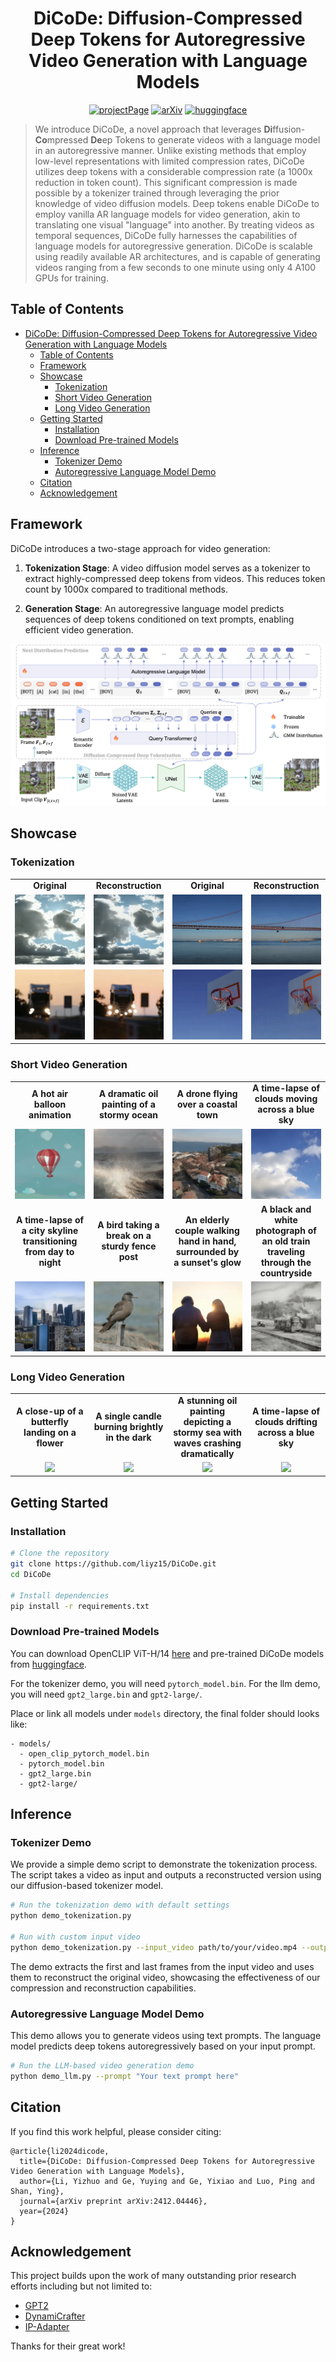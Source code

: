 <div align="center">

# DiCoDe: Diffusion-Compressed Deep Tokens for Autoregressive Video Generation with Language Models

[![projectPage](https://img.shields.io/badge/Project-Page-%235c6bc0)](https://liyizhuo.com/DiCoDe/) [![arXiv](https://img.shields.io/badge/arXiv-2412.04446-b31b1b.svg)](https://arxiv.org/abs/2412.04446) [![huggingface](https://img.shields.io/badge/%F0%9F%A4%97%20Hugging%20Face-Model-yellow)](https://huggingface.co/liyz/DiCoDe)

</div>

> We introduce DiCoDe, a novel approach that leverages **Di**ffusion-**Co**mpressed **De**ep Tokens to generate videos with a language model in an autoregressive manner. Unlike existing methods that employ low-level representations with limited compression rates, DiCoDe utilizes deep tokens with a considerable compression rate (a 1000x reduction in token count). This significant compression is made possible by a tokenizer trained through leveraging the prior knowledge of video diffusion models. Deep tokens enable DiCoDe to employ vanilla AR language models for video generation, akin to translating one visual "language" into another. By treating videos as temporal sequences, DiCoDe fully harnesses the capabilities of language models for autoregressive generation. DiCoDe is scalable using readily available AR architectures, and is capable of generating videos ranging from a few seconds to one minute using only 4 A100 GPUs for training.

## Table of Contents
- [DiCoDe: Diffusion-Compressed Deep Tokens for Autoregressive Video Generation with Language Models](#dicode-diffusion-compressed-deep-tokens-for-autoregressive-video-generation-with-language-models)
  - [Table of Contents](#table-of-contents)
  - [Framework](#framework)
  - [Showcase](#showcase)
    - [Tokenization](#tokenization)
    - [Short Video Generation](#short-video-generation)
    - [Long Video Generation](#long-video-generation)
  - [Getting Started](#getting-started)
    - [Installation](#installation)
    - [Download Pre-trained Models](#download-pre-trained-models)
  - [Inference](#inference)
    - [Tokenizer Demo](#tokenizer-demo)
    - [Autoregressive Language Model Demo](#autoregressive-language-model-demo)
  - [Citation](#citation)
  - [Acknowledgement](#acknowledgement)

## Framework

DiCoDe introduces a two-stage approach for video generation:

1. **Tokenization Stage**: A video diffusion model serves as a tokenizer to extract highly-compressed deep tokens from videos. This reduces token count by 1000x compared to traditional methods.

2. **Generation Stage**: An autoregressive language model predicts sequences of deep tokens conditioned on text prompts, enabling efficient video generation.

![method](assets/images/method.png)


## Showcase

### Tokenization

<table class="center" style="width: 100%; text-align: center;">
  <tr>
    <td style="width: 25%;font-weight:bold">Original</td>
    <td style="width: 25%;font-weight:bold">Reconstruction</td>
    <td style="width: 25%;font-weight:bold">Original</td>
    <td style="width: 25%;font-weight:bold">Reconstruction</td>
  </tr>
  <tr>
    <td style="width: 25%;">
      <img src="assets/videos/main_tokenization/269581_ori.gif" width="170">
    </td>
    <td style="width: 25%;">
      <img src="assets/videos/main_tokenization/269581_rec.gif" width="170">
    </td>
    <td style="width: 25%;">
      <img src="assets/videos/main_tokenization/7172413_ori.gif" width="170">
    </td>
    <td style="width: 25%;">
      <img src="assets/videos/main_tokenization/7172413_rec.gif" width="170">
    </td>
  </tr>
  <tr>
    <td style="width: 25%;">
      <img src="assets/videos/main_tokenization/13098233_ori.gif" width="170">
    </td>
    <td style="width: 25%;">
      <img src="assets/videos/main_tokenization/13098233_rec.gif" width="170">
    </td>
    <td style="width: 25%;">
      <img src="assets/videos/main_tokenization/19002322_ori.gif" width="170">
    </td>
    <td style="width: 25%;">
      <img src="assets/videos/main_tokenization/19002322_rec.gif" width="170">
    </td>
  </tr>
</table>

### Short Video Generation

<table class="center" style="width: 100%; text-align: center;">
  <tr>
    <td style="width: 25%;font-weight:bold">A hot air balloon animation</td>
    <td style="width: 25%;font-weight:bold">A dramatic oil painting of a stormy ocean</td>
    <td style="width: 25%;font-weight:bold">A drone flying over a coastal town</td>
    <td style="width: 25%;font-weight:bold">A time-lapse of clouds moving across a blue sky</td>
  </tr>
  <tr>
    <td style="width: 25%;">
      <img src="assets/videos/main_short/An_animation_of_a_hot_air_balloon_.gif" width="170">
    </td>
    <td style="width: 25%;">
      <img src="assets/videos/supp_short/A_dramatic_oil_painting_showcasing_a_stormy_ocean_.gif" width="170">
    </td>
    <td style="width: 25%;">
      <img src="assets/videos/supp_short/A_drone_flying_over_a_coastal_town_.gif" width="170">
    </td>
    <td style="width: 25%;">
      <img src="assets/videos/supp_short/A_time_lapse_of_clouds_moving_across_a_blue_sky_.gif" width="170">
    </td>
  </tr>
  <tr>
    <td style="width: 25%;font-weight:bold">A time-lapse of a city skyline transitioning from day to night</td>
    <td style="width: 25%;font-weight:bold">A bird taking a break on a sturdy fence post</td>
    <td style="width: 25%;font-weight:bold">An elderly couple walking hand in hand, surrounded by a sunset's glow</td>
    <td style="width: 25%;font-weight:bold">A black and white photograph of an old train traveling through the countryside</td>
  </tr>
  <tr>
    <td style="width: 25%;">
      <img src="assets/videos/main_compare/A_time_lapse_of_a_city_skyline_transitioning_from_day_to_night_.gif" width="170">
    </td>
    <td style="width: 25%;">
      <img src="assets/videos/main_compare/A_bird_taking_a_break_on_a_sturdy_fence_post_.gif" width="170">
    </td>
    <td style="width: 25%;">
      <img src="assets/videos/main_short/An_elderly_couple_walking_hand_in_hand__surrounded_by_a_sunset_s_glow_.gif" width="170">
    </td>
    <td style="width: 25%;">
      <img src="assets/videos/main_short/A_black_and_white_photograph_of_an_old_train_traveling_through_the_countryside_.gif" width="170">
    </td>
  </tr>
  
</table>

### Long Video Generation

<table class="center" style="width: 100%; text-align: center;">
  <tr>
    <td style="width: 25%;font-weight:bold">A close-up of a butterfly landing on a flower</td>
    <td style="width: 25%;font-weight:bold">A single candle burning brightly in the dark</td>
    <td style="width: 25%;font-weight:bold">A stunning oil painting depicting a stormy sea with waves crashing dramatically</td>
    <td style="width: 25%;font-weight:bold">A time-lapse of clouds drifting across a blue sky</td>
  </tr>
  <tr>
    <td style="width: 25%;">
      <img src="assets/videos/main_long/A_close_up_of_a_butterly_landing_on_a_flower_.gif" width="170">
    </td>
    <td style="width: 25%;">
      <img src="assets/videos/supp_long/A_single_candle_burning_brightly_in_the_dark_.gif" width="170">
    </td>
    <td style="width: 25%;">
      <img src="assets/videos/supp_long/A_stunning_oil_painting_depicting_a_stormy_sea_with_waves_crashing_dramatically_.gif" width="170">
    </td>
    <td style="width: 25%;">
      <img src="assets/videos/supp_long/A_time_lapse_of_clouds_drifting_across_a_blue_sky_.gif" width="170">
    </td>
  </tr>
</table>

## Getting Started

### Installation

```bash
# Clone the repository
git clone https://github.com/liyz15/DiCoDe.git
cd DiCoDe

# Install dependencies
pip install -r requirements.txt
```

### Download Pre-trained Models

You can download OpenCLIP ViT-H/14 [here](https://huggingface.co/laion/CLIP-ViT-H-14-laion2B-s32B-b79K/blob/main/open_clip_pytorch_model.bin) and pre-trained DiCoDe models from [huggingface](https://huggingface.co/liyz/DiCoDe).

For the tokenizer demo, you will need `pytorch_model.bin`. For the llm demo, you will need `gpt2_large.bin` and `gpt2-large/`.

Place or link all models under `models` directory, the final folder should looks like: 

```
- models/
  - open_clip_pytorch_model.bin
  - pytorch_model.bin
  - gpt2_large.bin
  - gpt2-large/
```

## Inference

### Tokenizer Demo

We provide a simple demo script to demonstrate the tokenization process. The script takes a video as input and outputs a reconstructed version using our diffusion-based tokenizer model.

```bash
# Run the tokenization demo with default settings
python demo_tokenization.py

# Run with custom input video
python demo_tokenization.py --input_video path/to/your/video.mp4 --output_dir results/
```

The demo extracts the first and last frames from the input video and uses them to reconstruct the original video, showcasing the effectiveness of our compression and reconstruction capabilities.

### Autoregressive Language Model Demo

This demo allows you to generate videos using text prompts. The language model predicts deep tokens autoregressively based on your input prompt.

```bash
# Run the LLM-based video generation demo
python demo_llm.py --prompt "Your text prompt here"
```

## Citation

If you find this work helpful, please consider citing:

```
@article{li2024dicode,
  title={DiCoDe: Diffusion-Compressed Deep Tokens for Autoregressive Video Generation with Language Models},
  author={Li, Yizhuo and Ge, Yuying and Ge, Yixiao and Luo, Ping and Shan, Ying},
  journal={arXiv preprint arXiv:2412.04446},
  year={2024}
}
```

## Acknowledgement

This project builds upon the work of many outstanding prior research efforts including but not limited to:

- [GPT2](https://github.com/openai/gpt-2)
- [DynamiCrafter](https://github.com/Doubiiu/DynamiCrafter)
- [IP-Adapter](https://github.com/tencent-ailab/IP-Adapter)

Thanks for their great work!
